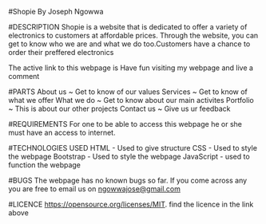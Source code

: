#Shopie
By Joseph Ngowwa

#DESCRIPTION
Shopie is a website that is dedicated to offer a variety of electronics to customers at affordable prices. Through the website, you can get to know who we are and what we do too.Customers have a chance to order their preffered electronics 

The active link to this webpage is 
Have fun visiting my webpage and live a comment

#PARTS
About us ~ Get to know of our values
Services ~ Get to know of what we offer
What we do ~ Get to know about our main activites
Portfolio ~ This is about our other projects
Contact us ~ Give us ur feedback

#REQUIREMENTS
For one to be able to access this webpage he or she must have an access to internet.

#TECHNOLOGIES USED
HTML - Used to give structure
CSS - Used to style the webpage
Bootstrap - Used to style the webpage
JavaScript - used to function the webpage

#BUGS
The webpage has no known bugs so far. If you come across any you are free to email us on ngowwajose@gmail.com

#LICENCE
https://opensource.org/licenses/MIT.
find the licence in the link above
